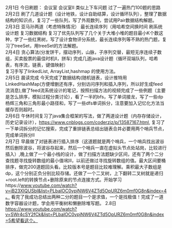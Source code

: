 2月1日 今日刷题： 会议室 会议室II 类似上下车问题   过了一遍热门100题的思路     
2月2日 刷了几道设计题（设计地铁，设计自助结算，设计循环队列），整理了数据结构的知识点，复习了一些队列，写了外观数列，尝试用Pair数据结构解题。   
2月3日 亚马孙两道（考虑特殊情况） 最长连续序列（用哈希空间换时间 刷系统设计题 复习数据结构 复习了优先队列写了几个关于大堆小堆的题目最小K个数这种，学了一些红黑树，写了设计食物评分系统，最长连续序列等不熟的热门题，复习了treeSet，用treeSet的方法解题。      
2月4日 贪心算法(分发饼干，摆动序列，山脉，子序列交替，最短无序连续子数组，买卖股票的最佳时机II，拼车) 完成几道java设计题（循环双端队列，哈希表，有序流，链表，键值映射）   
复习手写了linkedList, ArrayList,hashmap 的使用方法。      
2月5日 晨读完成 今天完成了数据结构(随机链表，设计推特用LinkedHashMap(方便增删还有序，分别访问序列和插入序列，所以好生成feed流消息),做了feed流系统设计的笔记，按照扫描方法的视频完成了一些例题（主要是怎么排序，模拟过程分类讨论），看了一半的bfs，写了单词接龙，写了一些dp杨辉三角和三角形最小路径和，写了一些dfs单词拆分，注意要加入记忆化方法当缓存否则超时。      
2月6日 午休时间复习了java集合框架的写法，做了两道设计题（内存存储设计，历史记录设计），https://www.cnblogs.com/coderzjz/p/13587167.html,  复习了一下单词拆分的记忆搜索，完成了重排链表总结出链表合并必要用两个哨兵节点，完成单词拆分II     
2月7日 早晨做了对链表进行插入排序（这道题就是两个哨兵，一个哨兵找出波谷然后删除波谷，将波谷存起来，然后一个哨兵一直在虚拟头节点处站岗，比较进行插入）,晚上做了一个最小栈的设计，做了扫描方法题缺少区间，还有了两个二分查找题寻找旋转数组的最小值I和II，以前还做过寻找旋转数组的值。最大区间要桶排序，做完200道题回头看。比较版本号是题目比较难理解。乘积最大子数组是dp，这个分别正负分别比较存储。还做了一个二叉树，上下翻转二叉树就是递归+root.left的转换节点+删除原来的节点连接方式。开始学习https://www.youtube.com/watch?v=jB23XIQUSbI&list=PLbaIOC0vpjNW6V4ZTd5OpURZ6m0mf0G8n&index=4。 看完了我成功总结出两种二分的题目一个是求值，一个是找极值！完成了一道数字容器设计题，学会用平衡树和懒删除堆写题。
2.8日 https://www.youtube.com/watch?v=SWr4cSY2fCk&list=PLbaIOC0vpjNW6V4ZTd5OpURZ6m0mf0G8n&index=5希望看这个。
